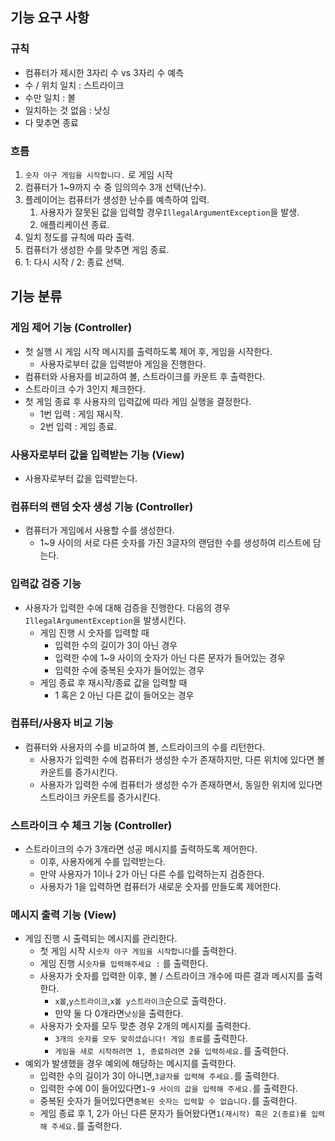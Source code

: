 ## 기능 요구 사항

### 규칙

- 컴퓨터가 제시한 3자리 수 vs 3자리 수 예측
- 수 / 위치 일치 : 스트라이크
- 수만 일치 : 볼
- 일치하는 것 없음 : 낫싱
- 다 맞추면 종료

### 흐름

1. `숫자 야구 게임을 시작합니다.` 로 게임 시작
2. 컴퓨터가 1~9까지 수 중 임의의수 3개 선택(난수).
3. 플레이어는 컴퓨터가 생성한 난수를 예측하여 입력.
    1. 사용자가 잘못된 값을 입력할 경우`IllegalArgumentException`을 발생.
    2. 애플리케이션 종료.
4. 일치 정도를 규칙에 따라 출력.
5. 컴퓨터가 생성한 수를 맞추면 게임 종료.
6. 1: 다시 시작 / 2: 종료 선택.

## 기능 분류

### 게임 제어 기능 (Controller)

- 첫 실행 시 게임 시작 메시지를 출력하도록 제어 후, 게임을 시작한다.
    - 사용자로부터 값을 입력받아 게임을 진행한다.
- 컴퓨터와 사용자를 비교하여 볼, 스트라이크를 카운트 후 출력한다.
- 스트라이크 수가 3인지 체크한다.
- 첫 게임 종료 후 사용자의 입력값에 따라 게임 실행을 결정한다.
    - 1번 입력 : 게임 재시작.
    - 2번 입력 : 게임 종료.

### 사용자로부터 값을 입력받는 기능 (View)

- 사용자로부터 값을 입력받는다.

### 컴퓨터의 랜덤 숫자 생성 기능 (Controller)

- 컴퓨터가 게임에서 사용할 수를 생성한다.
    - 1~9 사이의 서로 다른 숫자를 가진 3글자의 랜덤한 수를 생성하여 리스트에 담는다.

### 입력값 검증 기능 ️

- 사용자가 입력한 수에 대해 검증을 진행한다. 다음의 경우`IllegalArgumentException`을 발생시킨다.
    - 게임 진행 시 숫자를 입력할 때
        - 입력한 수의 길이가 3이 아닌 경우
        - 입력한 수에 1~9 사이의 숫자가 아닌 다른 문자가 들어있는 경우
        - 입력한 수에 중복된 숫자가 들어있는 경우
    - 게임 종료 후 재시작/종료 값을 입력할 때
        - 1 혹은 2 아닌 다른 값이 들어오는 경우

### 컴퓨터/사용자 비교 기능

- 컴퓨터와 사용자의 수를 비교하여 볼, 스트라이크의 수를 리턴한다.
    - 사용자가 입력한 수에 컴퓨터가 생성한 수가 존재하지만, 다른 위치에 있다면 볼 카운트를 증가시킨다.
    - 사용자가 입력한 수에 컴퓨터가 생성한 수가 존재하면서, 동일한 위치에 있다면 스트라이크 카운트를 증가시킨다.

### 스트라이크 수 체크 기능 (Controller)

- 스트라이크의 수가 3개라면 성공 메시지를 출력하도록 제어한다.
    - 이후, 사용자에게 수를 입력받는다.
    - 만약 사용자가 1이나 2가 아닌 다른 수를 입력하는지 검증한다.
    - 사용자가 1을 입력하면 컴퓨터가 새로운 숫자를 만들도록 제어한다.

### 메시지 출력 기능 (View)

- 게임 진행 시 출력되는 메시지를 관리한다.
    - 첫 게임 시작 시`숫자 야구 게임을 시작합니다`를 출력한다.
    - 게임 진행 시`숫자를 입력해주세요 :` 를 출력한다.
    - 사용자가 숫자를 입력한 이후, 볼 / 스트라이크 개수에 따른 결과 메시지를 출력한다.
        - `x볼`,`y스트라이크`,`x볼 y스트라이크`순으로 출력한다.
        - 만약 둘 다 0개라면`낫싱`을 출력한다.
    - 사용자가 숫자를 모두 맞춘 경우 2개의 메시지를 출력한다.
        - `3개의 숫자를 모두 맞히셨습니다! 게임 종료`를 출력한다.
        - `게임을 새로 시작하려면 1, 종료하려면 2를 입력하세요.`를 출력한다.
- 예외가 발생했을 경우 예외에 해당하는 메시지를 출력한다.
    - 입력한 수의 길이가 3이 아니면,`3글자를 입력해 주세요.`를 출력한다.
    - 입력한 수에 0이 들어있다면`1~9 사이의 값을 입력해 주세요.`를 출력한다.
    - 중복된 숫자가 들어있다면`중복된 숫자는 입력할 수 없습니다.`를 출력한다.
    - 게임 종료 후 1, 2가 아닌 다른 문자가 들어왔다면`1(재시작) 혹은 2(종료)를 입력해 주세요.`를 출력한다.